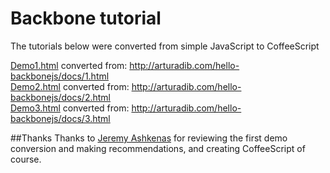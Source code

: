 # Backbone tutorial

The tutorials below were converted from simple JavaScript to CoffeeScript

<a href="https://github.com/helmutgranda/Backbone-tutorial/blob/master/demo1.html">Demo1.html</a> converted from: http://arturadib.com/hello-backbonejs/docs/1.html<br/>
<a href="https://github.com/helmutgranda/Backbone-tutorial/blob/master/demo2.html">Demo2.html</a> converted from: http://arturadib.com/hello-backbonejs/docs/2.html<br/>
<a href="https://github.com/helmutgranda/Backbone-tutorial/blob/master/demo3.html">Demo3.html</a> converted from: http://arturadib.com/hello-backbonejs/docs/3.html

##Thanks
Thanks to <a href="https://github.com/jashkenas/coffee-script" target="_blank">Jeremy Ashkenas</a> for reviewing the first demo conversion and making recommendations, and creating CoffeeScript of course.